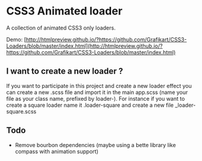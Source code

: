 # CSS3 Animated loader

A collection of animated CSS3 only loaders.

Demo: [http://htmlpreview.github.io/?https://github.com/Grafikart/CSS3-Loaders/blob/master/index.html](http://htmlpreview.github.io/?https://github.com/Grafikart/CSS3-Loaders/blob/master/index.html)

## I want to create a new loader ?

If you want to participate in this project and create a new loader effect you can create a new .scss file and import it in the main app.scss (name your file as your class name, prefixed by loader-).
For instance if you want to create a square loader name it .loader-square and create a new file _loader-square.scss

## Todo

- Remove bourbon dependencies (maybe using a bette library like compass with animation support)